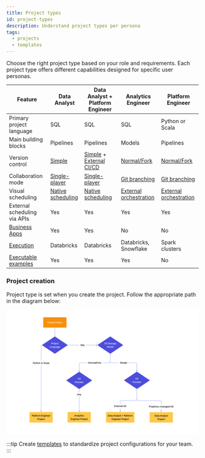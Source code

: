 ```yaml
---
title: Project types
id: project-types
description: Understand project types per persona
tags:
  - projects
  - templates
---
```


Choose the right project type based on your role and requirements. Each project type offers different capabilities designed for specific user personas.

| Feature                                                        | Data Analyst                                   | Data Analyst + Platform Engineer                                  | Analytics Engineer                                 | Platform Engineer                                  |
| -------------------------------------------------------------- | ---------------------------------------------- | ----------------------------------------------------------------- | -------------------------------------------------- | -------------------------------------------------- |
| Primary project language                                       | SQL                                            | SQL                                                               | SQL                                                | Python or Scala                                    |
| Main building blocks                                           | Pipelines                                      | Pipelines                                                         | Models                                             | Pipelines                                          |
| Version control                                                | [Simple](/analysts/versioning)                 | [Simple](/analysts/versioning) + [External CI/CD](/engineers/git) | [ Normal/Fork](/engineers/git)                     | [Normal/Fork](/engineers/git)                      |
| Collaboration mode                                             | [Single-player](/analysts/collaboration-modes) | [Single-player](/analysts/collaboration-modes)                    | [Git branching](/engineers/git-best-practices)     | [Git branching](/engineers/git-best-practices)     |
| Visual scheduling                                              | [Native scheduling](/analysts/scheduling)      | [Native scheduling](/analysts/scheduling)                         | [External orchestration](/engineers/orchestration) | [External orchestration](/engineers/orchestration) |
| External scheduling via APIs                                   | Yes                                            | Yes                                                               | Yes                                                | Yes                                                |
| [Business Apps](/analysts/business-applications)               | Yes                                            | Yes                                                               | No                                                 | No                                                 |
| [Execution](/administration/fabrics)                           | Databricks                                     | Databricks                                                        | Databricks, Snowflake                              | Spark clusters                                     |
| [Executable examples](/analysts/gems#interactive-gem-examples) | Yes                                            | Yes                                                               | Yes                                                | No                                                 |

### Project creation

Project type is set when you create the project. Follow the appropriate path in the diagram below:

![Project creation per persona](img/project-personas.png)

:::tip
Create [templates](docs/administration/project-types/project-creation-template.md) to standardize project configurations for your team.
:::
